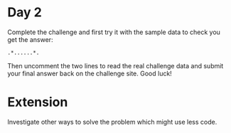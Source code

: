 # Day 2

Complete the challenge and first try it with the sample data to check you get the answer:
```
.*......*.
```

Then uncomment the two lines to read the real challenge data and submit your final answer back on the challenge site. Good luck!

# Extension
Investigate other ways to solve the problem which might use less code.